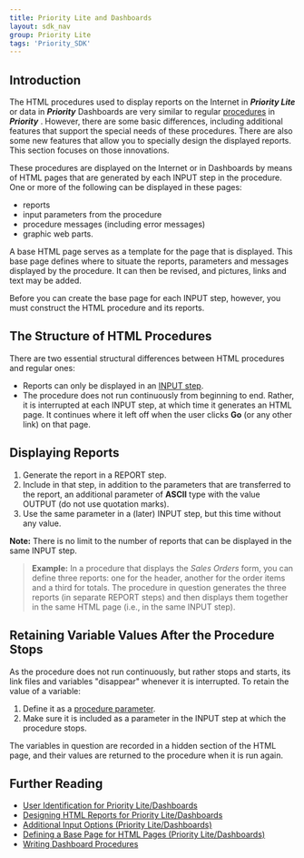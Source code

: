 ```yaml
---
title: Priority Lite and Dashboards
layout: sdk_nav
group: Priority Lite
tags: 'Priority_SDK'
---
```


## Introduction

The HTML procedures used to display reports on the Internet in
 ***Priority Lite*** or data in  ***Priority***  Dashboards are very similar
to regular [procedures](Procedures) in ***Priority*** .
However, there are some basic differences, including additional features
that support the special needs of these procedures. There are also some
new features that allow you to specially design the displayed reports.
This section focuses on those innovations.

These procedures are displayed on the Internet or in Dashboards by means
of HTML pages that are generated by each INPUT step in the procedure.
One or more of the following can be displayed in these pages:

-   reports
-   input parameters from the procedure
-   procedure messages (including error messages)
-   graphic web parts.

A base HTML page serves as a template for the page that is displayed.
This base page defines where to situate the reports, parameters and
messages displayed by the procedure. It can then be revised, and
pictures, links and text may be added.

Before you can create the base page for each INPUT step, however, you
must construct the HTML procedure and its reports.

## The Structure of HTML Procedures 

There are two essential structural differences between HTML procedures
and regular ones:

-   Reports can only be displayed in an [INPUT
    step](Procedure_Steps#Basic_Commands).
-   The procedure does not run continuously from beginning to end.
    Rather, it is interrupted at each INPUT step, at which time it
    generates an HTML page. It continues where it left off when the user
    clicks **Go** (or any other link) on that page.

## Displaying Reports 

1.  Generate the report in a REPORT step.
2.  Include in that step, in addition to the parameters that are
    transferred to the report, an additional parameter of **ASCII** type
    with the value OUTPUT (do not use quotation marks).
3.  Use the same parameter in a (later) INPUT step, but this time
    without any value.

**Note:** There is no limit to the number of reports that can be
displayed in the same INPUT step.


> **Example:** In a procedure that displays the *Sales Orders* form, you
> can define three reports: one for the header, another for the order
> items and a third for totals. The procedure in question generates the
> three reports (in separate REPORT steps) and then displays them
> together in the same HTML page (i.e., in the same INPUT step).

## Retaining Variable Values After the Procedure Stops 

As the procedure does not run continuously, but rather stops and starts,
its link files and variables "disappear" whenever it is interrupted. To
retain the value of a variable:

1.  Define it as a [procedure
    parameter](Procedure_Parameters).
2.  Make sure it is included as a parameter in the INPUT step at which
    the procedure stops.

The variables in question are recorded in a hidden section of the HTML
page, and their values are returned to the procedure when it is run
again.

## Further Reading

-   [User Identification for Priority
    Lite/Dashboards](User_Identification_for_Priority_Lite/Dashboards )
-   [Designing HTML Reports for Priority
    Lite/Dashboards](Designing_HTML_Reports_for_Priority_Lite/Dashboards )
-   [Additional Input Options (Priority
    Lite/Dashboards)](Additional_Input_Options_(Priority_Lite/Dashboards) )
-   [Defining a Base Page for HTML Pages (Priority
    Lite/Dashboards)](Defining_a_Base_Page_for_HTML_Pages_(Priority_Lite/Dashboards) )
-   [Writing Dashboard
    Procedures](Writing_Dashboard_Procedures )
